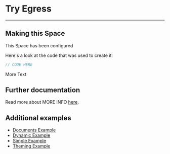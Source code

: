 # Try Egress

---

## Making this Space

This Space has been configured

Here's a look at the code that was used to create it:

```jsx
// CODE HERE
```

More Text

## Further documentation

Read more about MORE INFO [here](LINK).

## Additional examples

- [Documents Example](https://platform.flatfile.com/getting-started)
- [Dynamic Example](https://platform.flatfile.com/getting-started)
- [Simple Example](https://platform.flatfile.com/getting-started)
- [Theming Example](https://platform.flatfile.com/getting-started)
